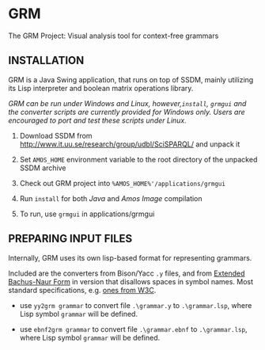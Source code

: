 # GRM
The GRM Project: Visual analysis tool for context-free grammars


## INSTALLATION

GRM is a Java Swing application, that runs on top of SSDM, mainly utilizing its Lisp interpreter and boolean matrix operations library.

*GRM can be run under Windows and Linux, however,`install`, `grmgui` and the converter scripts are currently provided for Windows only. Users are encouraged to port and test these scripts under Linux.*

1. Download SSDM from http://www.it.uu.se/research/group/udbl/SciSPARQL/ and unpack it

2. Set `AMOS_HOME` environment variable to the root directory of the unpacked SSDM archive

3. Check out GRM project into `%AMOS_HOME%'/applications/grmgui`

4. Run `install` for both *Java* and *Amos Image* compilation

5. To run, use `grmgui` in applications/grmgui


## PREPARING INPUT FILES

Internally, GRM uses its own lisp-based format for representing grammars.

Included are the converters from Bison/Yacc `.y` files, and from [Extended Bachus-Naur Form](http://en.wikipedia.org/wiki/Extended_Backus%E2%80%93Naur_Form) in version that disallows spaces in symbol names. Most standard specifications, e.g. [ones from W3C](http://www.w3.org/TR/sparql11-query/#sparqlGrammar).

- use `yy2grm grammar` to convert file `.\grammar.y` to `.\grammar.lsp`, where Lisp symbol `grammar` will be defined.

- use `ebnf2grm grammar` to convert file `.\grammar.ebnf` to `.\grammar.lsp`, where Lisp symbol `grammar` will be defined.


